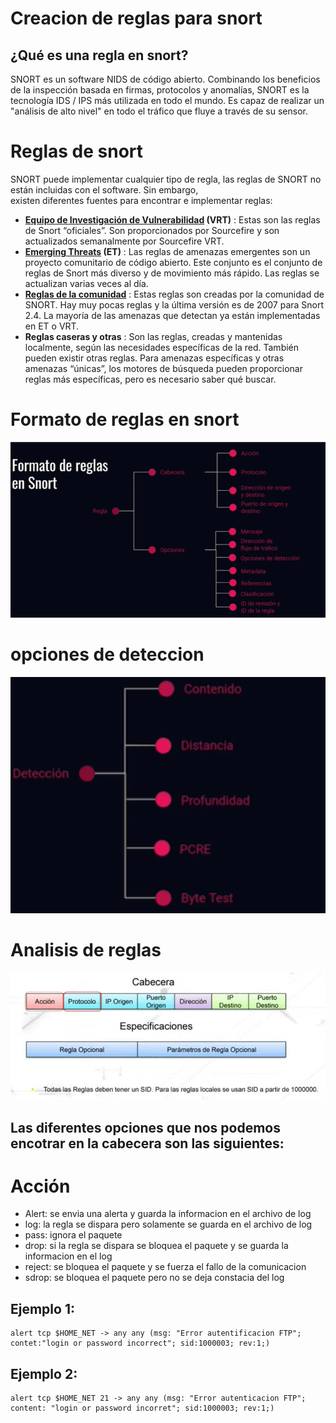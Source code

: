 # Creacion de reglas para snort

## ¿Qué es una regla en snort?
SNORT es un software NIDS de código abierto. 
Combinando los beneficios de la inspección basada en firmas, protocolos y anomalías, SNORT es la tecnología IDS / IPS más utilizada en todo el mundo.
Es capaz de realizar un "análisis de alto nivel" en todo el tráfico que fluye a través de su sensor.
# Reglas de snort
SNORT puede implementar cualquier tipo de regla, las reglas de SNORT no están incluidas con el software. Sin embargo,  
existen diferentes fuentes para encontrar e implementar reglas:
- **[Equipo de Investigación de Vulnerabilidad](https://en.wikipedia.org/wiki/Sourcefire_Vulnerability_Research_Team) (VRT)** : Estas son las reglas de Snort “oficiales”. Son proporcionados por Sourcefire y son actualizados semanalmente por Sourcefire VRT.
- **[Emerging Threats](https://ciberseguridad.blog/reglas-snort-deteccion-de-intrusos-y-uso-no-autorizado/Emerging%20Threats%20(ET)) (ET)** : Las reglas de amenazas emergentes son un proyecto comunitario de código abierto. Este conjunto es el conjunto de reglas de Snort más diverso y de movimiento más rápido. Las reglas se actualizan varias veces al día.
- **[Reglas de la comunidad](https://www.snort.org/downloads/#rule-downloads)** : Estas reglas son creadas por la comunidad de SNORT. Hay muy pocas reglas y la última versión es de 2007 para Snort 2.4. La mayoría de las amenazas que detectan ya están implementadas en ET o VRT.
- **Reglas caseras y otras** : Son las reglas, creadas y mantenidas localmente, según las necesidades específicas de la red. También pueden existir otras reglas. Para amenazas específicas y otras amenazas “únicas”, los motores de búsqueda pueden proporcionar reglas más específicas, pero es necesario saber qué buscar.

# Formato de reglas en snort
![formato](https://github.com/jhonybustamante/Implementacion-Snort-Ubuntu/blob/6d62dfb7b6c9ffbe46b200fea020154dfdcadd28/creacion%20de%20reglas%20para%20snort/Img-rules/1.PNG)

# opciones de deteccion
![deteccion](https://github.com/jhonybustamante/Implementacion-Snort-Ubuntu/blob/6d62dfb7b6c9ffbe46b200fea020154dfdcadd28/creacion%20de%20reglas%20para%20snort/Img-rules/2.PNG)

# Analisis de reglas
![analisis](https://github.com/jhonybustamante/Implementacion-Snort-Ubuntu/blob/ea733338b12c04b1b5b69b0c7882fed67b6e7d61/creacion%20de%20reglas%20para%20snort/Img-rules/4.PNG)

## Las diferentes opciones que nos podemos encotrar en la cabecera son las siguientes:
# Acción

- Alert: se envia una alerta y guarda la informacion en el archivo de log
- log: la regla se dispara pero solamente se guarda en el archivo de log
- pass: ignora el paquete
- drop: si la regla se dispara se bloquea el paquete y se guarda la informacion en el log
- reject: se bloquea el paquete y se fuerza el fallo de la comunicacion
- sdrop: se bloquea el paquete pero no se deja constacia del log

## Ejemplo 1:
```
alert tcp $HOME_NET -> any any (msg: "Error autentificacion FTP"; contet:"login or password incorrect"; sid:1000003; rev:1;)
```
## Ejemplo 2:
```
alert tcp $HOME_NET 21 -> any any (msg: "Error autenticacion FTP"; content: "login or password incorret"; sid:1000003; rev:1;) 
```


